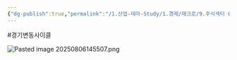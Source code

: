 ```yaml
---
{"dg-publish":true,"permalink":"/1.산업-테마-Study/1.경제/매크로/9.주식섹터 Cycle/경기&인플레이션에 따른 산업별 강세/","created":"2025-08-06T14:53:11.973+09:00","updated":"2025-08-06T14:55:16.204+09:00"}
---
```


#경기변동사이클 

![Pasted image 20250806145507.png](/img/user/attachments/Pasted%20image%2020250806145507.png)